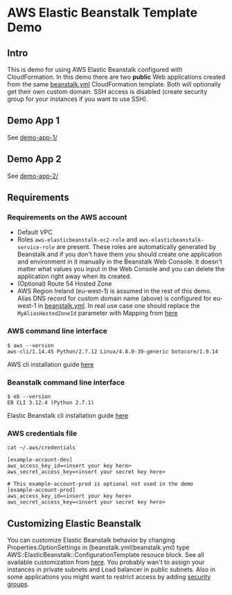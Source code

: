 # AWS Elastic Beanstalk Template Demo

## Intro

This is demo for using AWS Elastic Beanstalk configured with CloudFormation. In this demo there are two **public** Web applications created from the same [beanstalk.yml](beanstalk.yml) CloudFormation template. Both will optionally get their own custom domain. SSH access is disabled (create security group for your instances if you want to use SSH).

## Demo App 1

See [demo-app-1/](demo-app-1/)

## Demo App 2

See [demo-app-2/](demo-app-2/)

## Requirements

### Requirements on the AWS account

-   Default VPC
-   Roles `aws-elasticbeanstalk-ec2-role` and `aws-elasticbeanstalk-service-role` are present. These roles are automatically generated by Beanstalk and if you don't have them you should create one application and environment in it manually in the Beanstalk Web Console. It doesn't matter what values you input in the Web Console and you can delete the application right away when its created.
-   (Optional) Route 54 Hosted Zone
-   AWS Region Ireland (eu-west-1) is assumed in the rest of this demo. Alias DNS record for custom domain name (above) is configured for eu-west-1 in [beanstalk.yml](beanstalk.yml). In real use case one should replace the `MyAliasHostedZoneId` parameter with Mapping from [here](https://docs.aws.amazon.com/general/latest/gr/rande.html)

### AWS command line interface

```
$ aws --version
aws-cli/1.14.45 Python/2.7.12 Linux/4.8.0-39-generic botocore/1.9.14
```

AWS cli installation guide [here](https://docs.aws.amazon.com/cli/latest/userguide/installing.html)

### Beanstalk command line interface

```
$ eb --version
EB CLI 3.12.4 (Python 2.7.1)
```

Elastic Beanstalk cli installation guide [here](https://docs.aws.amazon.com/elasticbeanstalk/latest/dg/eb-cli3-install.html)

### AWS credentials file

```
cat ~/.aws/credentials

[example-account-dev]
aws_access_key_id=<insert your key here>
aws_secret_access_key=<insert your secret key here>

# This example-account-prod is optional not used in the demo
[example-account-prod]
aws_access_key_id=<insert your key here>
aws_secret_access_key=<insert your secret key here>
```

## Customizing Elastic Beanstalk

You can customize Elastic Beanstalk behavior by changing Properties.OptionSettings in [beanstalk.yml(beanstalk.yml) type AWS::ElasticBeanstalk::ConfigurationTemplate resouce block. See all available customization from [here](https://docs.aws.amazon.com/elasticbeanstalk/latest/dg/command-options-general.html). You probably wan't to assign your instances in private subnets and Load balancer in public subnets. Also in some applications you might want to restrict access by adding [security groups](https://docs.aws.amazon.com/AWSCloudFormation/latest/UserGuide/aws-properties-ec2-security-group.html).
